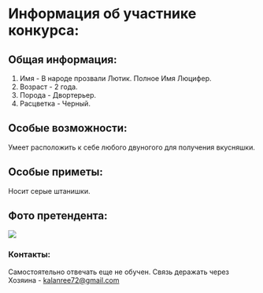 # Информация об участнике конкурса:
## Общая информация:
1. Имя - В народе прозвали Лютик. Полное Имя Люцифер.
2. Возраст - 2 года.
3. Порода - Двортерьер.
4. Расцветка - Черный.

## Особые возможности:
Умеет расположить к себе любого двуногого для получения вкусняшки.

## Особые приметы:
Носит серые штанишки.

## Фото претендента:

![](https://file%2B.vscode-resource.vscode-cdn.net/c%3A/Users/kalan/Desktop/HomeworkSite/1664314465787.jpg?version%3D1664314731363)

### Контакты:
Самостоятельно отвечать еще не обучен. Связь деражать через Хозяина - kalanree72@gmail.com